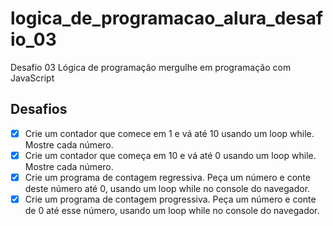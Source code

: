 # logica_de_programacao_alura_desafio_03
Desafio 03 Lógica de programação mergulhe em programação com JavaScript

## Desafios

- [x] Crie um contador que comece em 1 e vá até 10 usando um loop while. Mostre cada número.
- [x] Crie um contador que começa em 10 e vá até 0 usando um loop while. Mostre cada número.
- [x] Crie um programa de contagem regressiva. Peça um número e conte deste número até 0, usando um loop while no console do navegador.
- [x] Crie um programa de contagem progressiva. Peça um número e conte de 0 até esse número, usando um loop while no console do navegador.